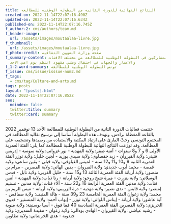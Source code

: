 ```yaml
---
title: النتائج النهائية للدورة الثانيه من البطوله الوطنيه للمطالعه
created-on: 2022-11-14T22:07:16.490Z
updated-on: 2022-11-14T22:07:16.634Z
published-on: 2022-11-14T22:07:16.745Z
f_author-2: cms/authors/team.md
f_header-image:
  url: /assets/images/moutaalaa-livre.jpg
f_thumbnail:
  url: /assets/images/moutaalaa-livre.jpg
f_photo-credit: صفحة وزارة الشؤون الثقافيه
f_summary-content: تتويج المشاركين في البطوله الوطنيه للمطالعه من مختلف الافئات
  والاعمار والجهات في احتفال وطني مشهود انتظم يوم امس الاحد
f_1-2-word-summary: تونس البطوله الوطنيه للمطالعه
f_issue: cms/issue/isssue-num2.md
f_tags:
  - cms/tag/Culture-and-arts.md
tags: posts
layout: "[posts].html"
date: 2022-11-14T22:07:16.852Z
seo:
  noindex: false
  twitter:title: summary
  twitter:card: summary
---
```

ختتمت فعاليات الدورة الثانية من البطولة الوطنية للمطالعة الأحد 13 نوفمبر 2022 بالقاعة المغطاة برادس. وتهدف هذه البطولة أساسا إلى ترسيخ تقاليد المطالعة في المجتمع التونسي وحثّ القارئ على ارتياد المكتبة والاستفادة من رصيدها وتشجيعه على المطالعة. وقد توزعت النتائج النهائية للبطولة الوطنية للمطالعة كما يلي: الفئة العمرية الأولى 6 و 7 و8 سنوات - آمنة صفر: ولاية المهدية - نور غزواني: ولاية سوسة - إدريس فتيتي: ولاية القيروان - زيد حفصاوى: ولاية سيدي بوزيد - لجين خليل: ولاية توزر الفئة العمرية الثانية 9 و10 و11 و12 سنة - لميس الغيلوفي: ولاية قبلى - يقين ساعي: ولاية قفصة - محمد أيوب جديدي: ولاية القيروان - يقين الهاني: ولاية القصرين - مرام بن منصور: ولاية أريانة الفئة العمرية الثالثة 13 و15 سنة - خليل الغربي: ولاية نابل - قدس الوسلاتي: ولاية بنزرت - ميرة شيخ روحو: ولاية أريانة - رنا ذياب: ولاية المهدية - أنس قتات: ولاية مدنين الفئة العمرية الرابعة 16 و22 سنة - ألاء قتات: ولاية مدنين - تسنيم إمنصر: ولاية قابس - ندى نصير: ولاية مهدية - درة الزريبي: ولاية أريانة - ميس الريم بن محمد: ولاية زغوان الفئة العمرية الخامسة 23 و39 سنة - هالة المنيف: ولاية صفاقس - آية عاشور: ولاية أريانة - إيناس اللواتي: ولاية توزر - إيهاب أحمد: ولاية المنستير - فدوي الحريزي: ولاية القصرين الفئة العمرية السادسة 40 فما فوق - آسيا بوسنينة: ولاية منوبة - رشيد عياشي: ولاية القيروان - الهادي بودالى: ولاية زغوان - مفيدة السديري: ولاية جندوبة - هدي الخرشاني: ولاية تطاوين
